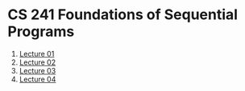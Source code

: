 # CS 241 Foundations of Sequential Programs

1. [Lecture 01](lecture01.md)
2. [Lecture 02](lecture02.md)
3. [Lecture 03](lecture03.md)
4. [Lecture 04](lecture04.md)

